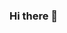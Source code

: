### Hi there 👋

<!--
**dianbarry/dianbarry** is a ✨ _special_ ✨ repository because its `README.md` (this file) appears on your GitHub profile.
Chercheur d'emploi, dynamique et passionné, doté de solides compétences organisationnelles, désireux d'obtenir le poste d'Ingénieur Informaticien (Admin Système, DevOps Junior). 
Candidat fiable, capable de gérer plusieurs priorités avec une attitude positive.
Volonté d'assumer des responsabilités supplémentaires et prêt à aider l'équipe à atteindre les objectifs de l'entreprise.

Here are some ideas to get you started:

- 🔭 I’m currently working on ...
- 🌱 I’m currently learning ...
- 👯 I’m looking to collaborate on ...
- 🤔 I’m looking for help with ...
- 💬 Ask me about ...
- 📫 How to reach me: ...
- 😄 Pronouns: ...
- ⚡ Fun fact: ...
-->
